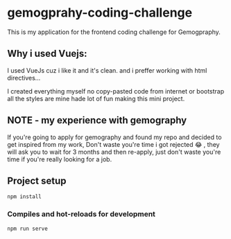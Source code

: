 # gemogprahy-coding-challenge

This is my application for the frontend coding challenge for Gemogpraphy.
## Why i used Vuejs: 
I used VueJs cuz i like it and it's clean. and i preffer working with html directives...

I created everything myself no copy-pasted code from internet or bootstrap all the styles are mine hade lot of fun making this mini project.

## NOTE - my experience with gemography
If you're going to apply for gemography and found my repo and decided to get inspired from my work, Don't waste you're time i got rejected 😂
, they will ask you to wait for 3 months and then re-apply, just don't waste you're time if you're really looking for a job.

## Project setup
```
npm install
```

### Compiles and hot-reloads for development
```
npm run serve
```
